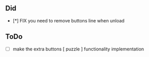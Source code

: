 ## Did

-   [*] FIX you need to remove buttons line when unload

## ToDo

-   [ ] make the extra buttons [ puzzle ] functionality implementation
